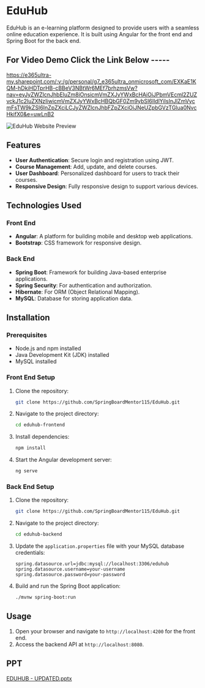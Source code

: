 # EduHub
EduHub is an e-learning platform designed to provide users with a seamless online education experience. It is built using Angular for the front end and Spring Boot for the back end.

## For Video Demo Click the Link Below -----
https://e365ultra-my.sharepoint.com/:v:/g/personal/g7_e365ultra_onmicrosoft_com/EXKaE1KQM-hDkiHDTprHB-cBBeV3NBtWr6MEf7brhzmsVw?nav=eyJyZWZlcnJhbEluZm8iOnsicmVmZXJyYWxBcHAiOiJPbmVEcml2ZUZvckJ1c2luZXNzIiwicmVmZXJyYWxBcHBQbGF0Zm9ybSI6IldlYiIsInJlZmVycmFsTW9kZSI6InZpZXciLCJyZWZlcnJhbFZpZXciOiJNeUZpbGVzTGlua0NvcHkifX0&e=uwLnB2

![EduHub Website Preview](https://github.com/vaibhavpandey-hash/EduHub/blob/525bf3eec9620e8cd4dc829ea6ef80b3e3e17552/wedsitePreview.jpg)

## Features

- **User Authentication**: Secure login and registration using JWT.
- **Course Management**: Add, update, and delete courses.
- **User Dashboard**: Personalized dashboard for users to track their courses.
- **Responsive Design**: Fully responsive design to support various devices.

## Technologies Used

### Front End

- **Angular**: A platform for building mobile and desktop web applications.
- **Bootstrap**: CSS framework for responsive design.

### Back End

- **Spring Boot**: Framework for building Java-based enterprise applications.
- **Spring Security**: For authentication and authorization.
- **Hibernate**: For ORM (Object Relational Mapping).
- **MySQL**: Database for storing application data.

## Installation

### Prerequisites

- Node.js and npm installed
- Java Development Kit (JDK) installed
- MySQL installed

### Front End Setup

1. Clone the repository:
    ```bash
    git clone https://github.com/SpringBoardMentor115/EduHub.git
    ```
2. Navigate to the project directory:
    ```bash
    cd eduhub-frontend
    ```
3. Install dependencies:
    ```bash
    npm install
    ```
4. Start the Angular development server:
    ```bash
    ng serve
    ```

### Back End Setup

1. Clone the repository:
    ```bash
    git clone https://github.com/SpringBoardMentor115/EduHub.git
    ```
2. Navigate to the project directory:
    ```bash
    cd eduhub-backend
    ```
3. Update the `application.properties` file with your MySQL database credentials:
    ```properties
    spring.datasource.url=jdbc:mysql://localhost:3306/eduhub
    spring.datasource.username=your-username
    spring.datasource.password=your-password
    ```
4. Build and run the Spring Boot application:
    ```bash
    ./mvnw spring-boot:run
    ```

## Usage

1. Open your browser and navigate to `http://localhost:4200` for the front end.
2. Access the backend API at `http://localhost:8080`.

## PPT 
[EDUHUB - UPDATED.pptx](https://github.com/user-attachments/files/17193543/EDUHUB.-.UPDATED.pptx)



